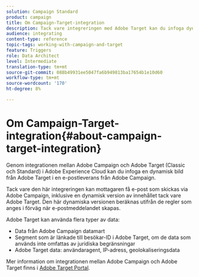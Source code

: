 ```yaml
---
solution: Campaign Standard
product: campaign
title: Om Campaign-Target-integration
description: Tack vare integreringen med Adobe Target kan du infoga dynamiska bilder som genererats av Adobe Target i dina Adobe Campaign-meddelanden.
audience: integrating
content-type: reference
topic-tags: working-with-campaign-and-target
feature: Triggers
role: Data Architect
level: Intermediate
translation-type: tm+mt
source-git-commit: 088b49931ee5047fa6b949813ba17654b1e10d60
workflow-type: tm+mt
source-wordcount: '170'
ht-degree: 8%

---
```



# Om Campaign-Target-integration{#about-campaign-target-integration}

Genom integrationen mellan Adobe Campaign och Adobe Target (Classic och Standard) i Adobe Experience Cloud kan du infoga en dynamisk bild från Adobe Target i en e-postleverans från Adobe Campaign.

Tack vare den här integreringen kan mottagaren få e-post som skickas via Adobe Campaign, inklusive en dynamisk version av innehållet tack vare Adobe Target. Den här dynamiska versionen beräknas utifrån de regler som anges i förväg när e-postmeddelandet skapas.

Adobe Target kan använda flera typer av data:

* Data från Adobe Campaign datamart
* Segment som är länkade till besökar-ID i Adobe Target, om de data som används inte omfattas av juridiska begränsningar
* Adobe Target data: användaragent, IP-adress, geolokaliseringsdata

Mer information om integrationen mellan Adobe Campaign och Adobe Target finns i [Adobe Target Portal](https://docs.adobe.com/content/help/sv-SE/target/using/integrate/campaign-and-target.html).
